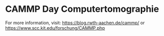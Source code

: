 # CAMMP Day Computertomographie

For more information, visit:
https://blog.rwth-aachen.de/cammp/
or 
https://www.scc.kit.edu/forschung/CAMMP.php

